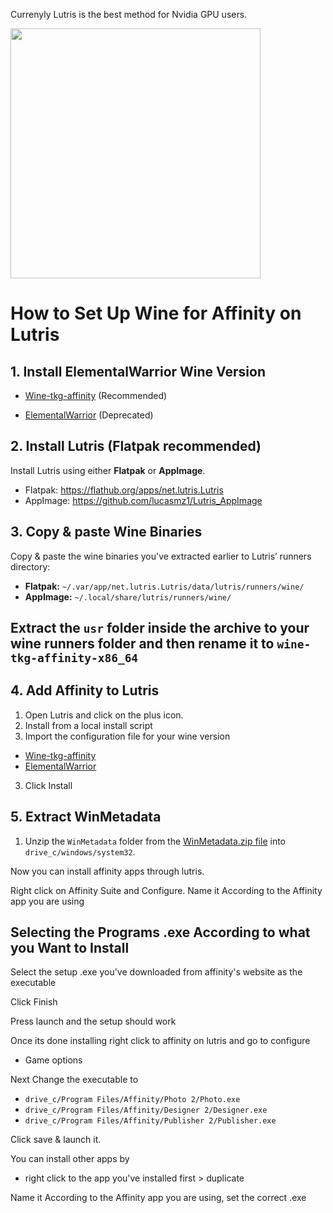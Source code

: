 Currenyly Lutris is the best method for Nvidia GPU users.

<img src="/Assets/NewLogos/AffinityLutris.png" width="400"/>

# How to Set Up Wine for Affinity on Lutris

## 1. Install ElementalWarrior Wine Version

- [Wine-tkg-affinity](https://github.com/daegalus/wine-tkg-affinity/releases) (Recommended)

- [ElementalWarrior](https://github.com/Twig6943/ElementalWarrior-wine-binaries/releases) (Deprecated)

## 2. Install Lutris (Flatpak recommended)

Install Lutris using either **Flatpak** or **AppImage**.

- Flatpak: https://flathub.org/apps/net.lutris.Lutris
- AppImage: https://github.com/lucasmz1/Lutris_AppImage

## 3. Copy & paste Wine Binaries

Copy & paste the wine binaries you've extracted earlier to Lutris’ runners directory:

- **Flatpak:** `~/.var/app/net.lutris.Lutris/data/lutris/runners/wine/`
- **AppImage:** `~/.local/share/lutris/runners/wine/`

## Extract the `usr` folder inside the archive to your wine runners folder and then rename it to `wine-tkg-affinity-x86_64`

## 4. Add Affinity to Lutris

1. Open Lutris and click on the plus icon.
2. Install from a local install script
3. Import the configuration file for your wine version

- [Wine-tkg-affinity](/Guides/Lutris/InstallScripts/Affinity-tkg.yaml)
- [ElementalWarrior](/Guides/Lutris/InstallScripts/Affinity-ew.yaml)

3. Click Install

## 5. Extract WinMetadata

1. Unzip the `WinMetadata` folder from the [WinMetadata.zip file](https://archive.org/download/win-metadata/WinMetadata.zip) into `drive_c/windows/system32`.

Now you can install affinity apps through lutris.

Right click on Affinity Suite and Configure.
Name it According to the Affinity app you are using

## Selecting the Programs .exe According to what you Want to Install

Select the setup .exe you've downloaded from affinity's website as the executable

Click Finish

Press launch and the setup should work

Once its done installing right click to affinity on lutris and go to configure
* Game options

Next Change the executable to

* `drive_c/Program Files/Affinity/Photo 2/Photo.exe`
* `drive_c/Program Files/Affinity/Designer 2/Designer.exe`
* `drive_c/Program Files/Affinity/Publisher 2/Publisher.exe`

Click save & launch it.

You can install other apps by
* right click to the app you've installed first > duplicate

Name it According to the Affinity app you are using, set the correct .exe
